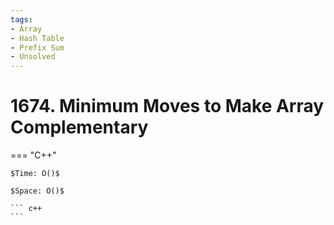 ```yaml
---
tags:
- Array
- Hash Table
- Prefix Sum
- Unsolved
---
```



# 1674. Minimum Moves to Make Array Complementary

=== "C++"

    $Time: O()$

    $Space: O()$

    ``` c++
    ```